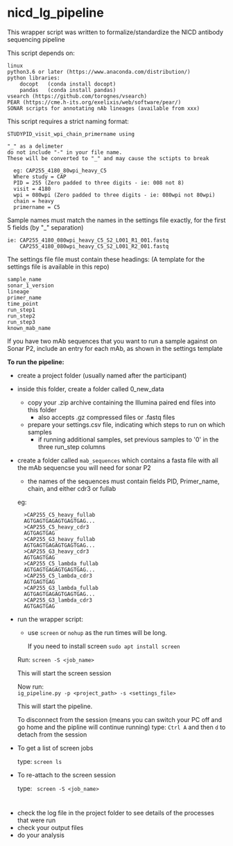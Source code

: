 # nicd_Ig_pipeline
This wrapper script was written to formalize/standardize the NICD antibody sequencing pipeline

This script depends on:
 
    linux
    python3.6 or later (https://www.anaconda.com/distribution/)
    python libraries:
        docopt   (conda install docopt)
        pandas   (conda install pandas)
    vsearch (https://github.com/torognes/vsearch)
    PEAR (https://cme.h-its.org/exelixis/web/software/pear/)
    SONAR scripts for annotating nAb lineages (available from xxx)

This script requires a strict naming format:

    STUDYPID_visit_wpi_chain_primername using
    
    "_" as a delimeter
    do not include "-" in your file name. 
    These will be converted to "_" and may cause the sctipts to break
    
      eg: CAP255_4180_80wpi_heavy_C5
      Where study = CAP
      PID = 255 (Zero padded to three digits - ie: 008 not 8)
      visit = 4180
      wpi = 080wpi (Zero padded to three digits - ie: 080wpi not 80wpi)
      chain = heavy
      primername = C5

Sample names must match the names in the settings file exactly, for  the first 5 fields (by "_" separation)
    
    ie: CAP255_4180_080wpi_heavy_C5_S2_L001_R1_001.fastq
        CAP255_4180_080wpi_heavy_C5_S2_L001_R2_001.fastq

The settings file file must contain these headings:
    (A template for the settings file is available in this repo)
    
    sample_name	
    sonar_1_version	
    lineage	
    primer_name	
    time_point	
    run_step1	
    run_step2	
    run_step3	
    known_mab_name

If you have two mAb sequences that you want to run a sample against on Sonar P2,
include an entry for each mAb, as shown in the settings template


**To run the pipeline:**
    
* create a project folder (usually named after the participant)
* inside this folder, create a folder called 0_new_data
    * copy your .zip archive containing the Illumina paired end files into this folder
        * also accepts .gz compressed files or .fastq files
    * prepare your settings.csv file, indicating which steps to run on which samples
        * if running additional samples, set previous samples to '0' in the three run_step columns
* create a folder called `mab_sequences` which contains a fasta file with all the mAb sequencse you will need for sonar P2
    * the names of the sequences must contain fields PID, Primer_name, chain, and either cdr3 or fullab
    
    eg:
    
        >CAP255_C5_heavy_fullab
        AGTGAGTGAGAGTGAGTGAG...
        >CAP255_C5_heavy_cdr3
        AGTGAGTGAG
        >CAP255_G3_heavy_fullab
        AGTGAGTGAGAGTGAGTGAG...
        >CAP255_G3_heavy_cdr3
        AGTGAGTGAG
        >CAP255_C5_lambda_fullab
        AGTGAGTGAGAGTGAGTGAG...
        >CAP255_C5_lambda_cdr3
        AGTGAGTGAG
        >CAP255_G3_lambda_fullab
        AGTGAGTGAGAGTGAGTGAG...
        >CAP255_G3_lambda_cdr3
        AGTGAGTGAG

* run the wrapper script:
    * use `screen` or `nohup` as the run times will be long.
    
        If you need to install screen
    `sudo apt install screen`
    
    Run:
    `screen -S <job_name>`
    
    This will start the screen session
    
    Now run:     
     `ig_pipeline.py -p <project_path> -s <settings_file>`
    
    This will start the pipeline.
    
    To disconnect from the session (means you can switch your PC off and go home and the pipline will continue running)
    type: `Ctrl A` and then  `d` to detach from the session
    
*  To get a list of screen jobs
   
    type: `screen ls`
    
* To re-attach to the screen session
    
    type: ` screen -S <job_name>`   
#
 * check the log file in the project folder to see details of the processes that were run
 * check your output files
 * do your analysis
 
 